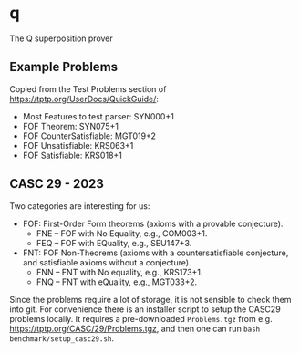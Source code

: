 # q
The Q superposition prover

## Example Problems

Copied from the Test Problems section of <https://tptp.org/UserDocs/QuickGuide/>:
- Most Features to test parser: SYN000+1
- FOF Theorem: SYN075+1
- FOF CounterSatisfiable: MGT019+2
- FOF Unsatisfiable: KRS063+1
- FOF Satisfiable: KRS018+1

## CASC 29 - 2023
Two categories are interesting for us:
- FOF: First-Order Form theorems (axioms with a provable conjecture).
  - FNE – FOF with No Equality, e.g., COM003+1.
  - FEQ – FOF with EQuality, e.g., SEU147+3.
- FNT: FOF Non-Theorems (axioms with a countersatisfiable conjecture, and satisfiable axioms without a conjecture).
  - FNN – FNT with No equality, e.g., KRS173+1.
  - FNQ – FNT with eQuality, e.g., MGT033+2.

Since the problems require a lot of storage, it is not sensible to check them into git.
For convenience there is an installer script to setup the CASC29 problems locally.
It requires a pre-downloaded `Problems.tgz` from e.g. <https://tptp.org/CASC/29/Problems.tgz>, and then one can run `bash benchmark/setup_casc29.sh`.
